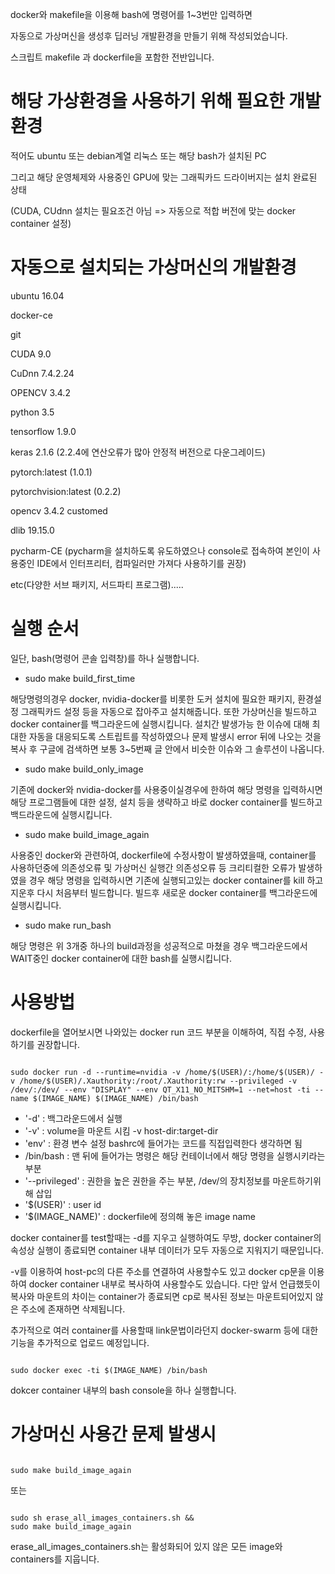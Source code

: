 

docker와 makefile을 이용해 bash에 명령어를 1~3번만 입력하면 

자동으로 가상머신을 생성후 딥러닝 개발환경을 만들기 위해 작성되었습니다.

스크립트 makefile 과 dockerfile을 포함한 전반입니다.


# 해당 가상환경을 사용하기 위해 필요한 개발환경

적어도 ubuntu 또는 debian계열 리눅스 또는 해당 bash가 설치된 PC

그리고 해당 운영체제와 사용중인 GPU에 맞는 그래픽카드 드라이버지는 설치 완료된 상태

(CUDA, CUdnn 설치는 필요조건 아님 => 자동으로 적합 버전에 맞는 docker container 설정)


# 자동으로 설치되는 가상머신의 개발환경 

ubuntu 16.04

docker-ce

git

CUDA 9.0

CuDnn 7.4.2.24

OPENCV 3.4.2

python 3.5

tensorflow 1.9.0

keras 2.1.6 (2.2.4에 연산오류가 많아 안정적 버전으로 다운그레이드)

pytorch:latest (1.0.1)

pytorchvision:latest (0.2.2)

opencv 3.4.2 customed

dlib 19.15.0

pycharm-CE (pycharm을 설치하도록 유도하였으나 console로 접속하여 본인이 사용중인 IDE에서 인터프리터, 컴파일러만 가져다 사용하기를 권장)

etc(다양한 서브 패키지, 서드파티 프로그램).....


# 실행 순서

일단, bash(명령어 콘솔 입력창)를 하나 실행합니다.

- sudo make build_first_time

해당명령의경우 docker, nvidia-docker를 비롯한 도커 설치에 필요한 패키지, 환경설정 그래픽카드 설정 등을 자동으로 잡아주고 설치해줍니다. 또한 가상머신을 빌드하고 docker container를 백그라운드에 실행시킵니다. 설치간 발생가능 한 이슈에 대해 최대한 자동을 대응되도록 스트립트를 작성하였으나 문제 발생시 error 뒤에 나오는 것을 복사 후 구글에 검색하면 보통 3~5번째 글 안에서 비슷한 이슈와 그 솔루션이 나옵니다.

- sudo make build_only_image

기존에 docker와 nvidia-docker를 사용중이실경우에 한하여 해당 명령을 입력하시면 해당 프로그램들에 대한 설정, 설치 등을 생략하고 바로 docker container를 빌드하고 백드라운드에 실행시킵니다.

- sudo make build_image_again

사용중인 docker와 관련하여, dockerfile에 수정사항이 발생하였을때, container를 사용하던중에 의존성오류 및 가상머신 실행간 의존성오류 등 크리티컬한 오류가 발생하였을 경우 해당 명령을 입력하시면 기존에 실행되고있는 docker container를 kill 하고 지운후 다시 처음부터 빌드합니다. 빌드후 새로운 docker container를 백그라운드에 실행시킵니다.

- sudo make run_bash

해당 명령은 위 3개중 하나의 build과정을 성공적으로 마쳤을 경우 백그라운드에서 WAIT중인 docker container에 대한 bash를 실행시킵니다.


# 사용방법

dockerfile을 열어보시면 나와있는 docker run 코드 부분을 이해하여, 직접 수정, 사용하기를 권장합니다.

<pre><code>
sudo docker run -d --runtime=nvidia -v /home/$(USER)/:/home/$(USER)/ -v /home/$(USER)/.Xauthority:/root/.Xauthority:rw --privileged -v /dev/:/dev/ --env "DISPLAY" --env QT_X11_NO_MITSHM=1 --net=host -ti --name $(IMAGE_NAME) $(IMAGE_NAME) /bin/bash
</code></pre>

- '-d' : 백그라운드에서 실행
- '-v' : volume을 마운트 시킴  -v host-dir:target-dir
- 'env' : 환경 변수 설정 bashrc에 들어가는 코드를 직접입력한다 생각하면 됨
- /bin/bash : 맨 뒤에 들어가는 명령은 해당 컨테이너에서 해당 명령을 실행시키라는 부분
- '--privileged' : 권한을 높은 권한을 주는 부분, /dev/의 장치정보를 마운트하기위해 삽입
- '$(USER)' : user id
- '$(IMAGE_NAME)' : dockerfile에 정의해 놓은 image name

docker container를 test할때는 -d를 지우고 실행하여도 무방, docker container의 속성상 실행이 종료되면 container 내부 데이터가 모두 자동으로 지워지기 때문입니다.

-v를 이용하여 host-pc의 다른 주소를 연결하여 사용할수도 있고 docker cp문을 이용하여 docker container 내부로 복사하여 사용할수도 있습니다. 다만 앞서 언급했듯이 복사와 마운트의 차이는 container가 종료되면 cp로 복사된 정보는 마운트되어있지 않은 주소에 존재하면 삭제됩니다.

추가적으로 여러 container를 사용할때 link문법이라던지 docker-swarm 등에 대한 기능을 추가적으로 업로드 예정입니다.

<pre><code>
sudo docker exec -ti $(IMAGE_NAME) /bin/bash
</code></pre>

dokcer container 내부의 bash console을 하나 실행합니다. 

# 가상머신 사용간 문제 발생시

<pre><code>
sudo make build_image_again
</code></pre>

또는 

<pre><code>
sudo sh erase_all_images_containers.sh &&
sudo make build_image_again
</code></pre>
erase_all_images_containers.sh는 활성화되어 있지 않은 모든 image와 containers를 지웁니다.
